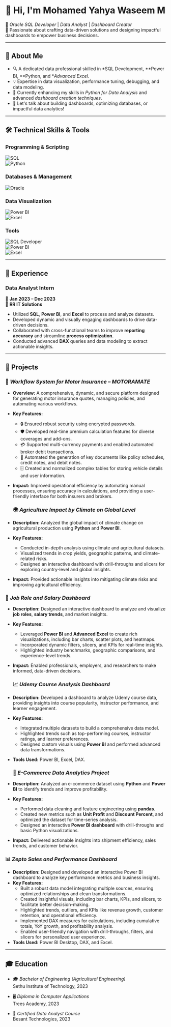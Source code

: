 # 👋 Hi, I'm Mohamed Yahya Waseem M  

🚀 *Oracle SQL Developer* | *Data Analyst* | *Dashboard Creator*  
🎯 Passionate about crafting data-driven solutions and designing impactful dashboards to empower business decisions.  

---

## 🌟 About Me  

- 🔍 A dedicated data professional skilled in *SQL Development, **Power BI, **Python, and **Advanced Excel*.  
- 💡 Expertise in data visualization, performance tuning, debugging, and data modeling.  
- 🌱 Currently enhancing my skills in *Python for Data Analysis* and advanced *dashboard creation techniques*.  
- 💬 Let's talk about building dashboards, optimizing databases, or impactful data analytics!  

---

## 🛠 Technical Skills & Tools  

### Programming & Scripting  
![SQL](https://img.shields.io/badge/-SQL-4479A1?logo=MySQL&logoColor=white)  
![Python](https://img.shields.io/badge/-Python-3776AB?logo=Python&logoColor=white)  

### Databases & Management  
![Oracle](https://img.shields.io/badge/-Oracle%2011G-F80000?logo=Oracle&logoColor=white)  

### Data Visualization  
![Power BI](https://img.shields.io/badge/-Power%20BI-F2C811?logo=Power-BI&logoColor=black)  
![Excel](https://img.shields.io/badge/-Advanced%20Excel-217346?logo=Microsoft-Excel&logoColor=white)  

### Tools  
![SQL Developer](https://img.shields.io/badge/-SQL%20Developer-4479A1?logo=Oracle&logoColor=white)  
![Power BI](https://img.shields.io/badge/-Power%20BI-F2C811?logo=Power-BI&logoColor=black)  
![Excel](https://img.shields.io/badge/-Advanced%20Excel-217346?logo=Microsoft-Excel&logoColor=white)  

---

## 💼 Experience  

### Data Analyst Intern  
📅 **Jan 2023 – Dec 2023**  
🏢 **RR IT Solutions**  
- Utilized **SQL**, **Power BI**, and **Excel** to process and analyze datasets.  
- Developed dynamic and visually engaging dashboards to drive data-driven decisions.  
- Collaborated with cross-functional teams to improve **reporting accuracy** and streamline **process optimization**.  
- Conducted advanced **DAX** queries and data modeling to extract actionable insights.  

---

## 🌟 Projects  

### 🚗 *Workflow System for Motor Insurance – MOTORAMATE*  
- **Overview:** A comprehensive, dynamic, and secure platform designed for generating motor insurance quotes, managing policies, and automating various workflows.  
- **Key Features:**  
  - 🔒 Ensured robust security using encrypted passwords.  
  - 🛡 Developed real-time premium calculation features for diverse coverages and add-ons.  
  - 💳 Supported multi-currency payments and enabled automated broker debit transactions.  
  - 📑 Automated the generation of key documents like policy schedules, credit notes, and debit notes.  
  - 🗄 Created and normalized complex tables for storing vehicle details and user information.  
- **Impact:** Improved operational efficiency by automating manual processes, ensuring accuracy in calculations, and providing a user-friendly interface for both insurers and brokers.

  ### 🌍 *Agriculture Impact by Climate on Global Level*  
- **Description:** Analyzed the global impact of climate change on agricultural production using **Python** and **Power BI**.  
- **Key Features:**  
  - Conducted in-depth analysis using climate and agricultural datasets.  
  - Visualized trends in crop yields, geographic patterns, and climate-related risks.  
  - Designed an interactive dashboard with drill-throughs and slicers for exploring country-level and global insights.  
- **Impact:** Provided actionable insights into mitigating climate risks and improving agricultural efficiency.
  

 ### 💼 *Job Role and Salary Dashboard*  
- **Description:** Designed an interactive dashboard to analyze and visualize **job roles**, **salary trends**, and market insights.  
- **Key Features:**  
  - Leveraged **Power BI** and **Advanced Excel** to create rich visualizations, including bar charts, scatter plots, and heatmaps.  
  - Incorporated dynamic filters, slicers, and KPIs for real-time insights.  
  - Highlighted industry benchmarks, geographic comparisons, and experience-level trends.  
- **Impact:** Enabled professionals, employers, and researchers to make informed, data-driven decisions.

  

  ### 📈 *Udemy Course Analysis Dashboard*  
- **Description:** Developed a dashboard to analyze Udemy course data, providing insights into course popularity, instructor performance, and learner engagement.  
- **Key Features:**  
  - Integrated multiple datasets to build a comprehensive data model.  
  - Highlighted trends such as top-performing courses, instructor ratings, and learner preferences.  
  - Designed custom visuals using **Power BI** and performed advanced data transformations.  
- **Tools Used:** Power BI, Excel, DAX.
  

  ### 🛒 *E-Commerce Data Analytics Project*  
- **Description:** Analyzed an e-commerce dataset using **Python** and **Power BI** to identify trends and improve profitability.  
- **Key Features:**  
  - Performed data cleaning and feature engineering using **pandas**.  
  - Created new metrics such as **Unit Profit** and **Discount Percent**, and optimized the dataset for time-series analysis.  
  - Designed an interactive **Power BI dashboard** with drill-throughs and basic Python visualizations.  
- **Impact:** Delivered actionable insights into shipment efficiency, sales trends, and customer behavior.

  

### 📊 *Zepto Sales and Performance Dashboard*  
- **Description:** Designed and developed an interactive Power BI dashboard to analyze key performance metrics and business insights.  
- **Key Features:**  
  - Built a robust data model integrating multiple sources, ensuring optimized relationships and clean transformations.  
  - Created insightful visuals, including bar charts, KPIs, and slicers, to facilitate better decision-making.  
  - Highlighted trends, outliers, and KPIs like revenue growth, customer retention, and operational efficiency.  
  - Implemented DAX measures for calculations, including cumulative totals, YoY growth, and profitability analysis.  
  - Enabled user-friendly navigation with drill-throughs, filters, and slicers for personalized user experience.  
- **Tools Used:** Power BI Desktop, DAX, and Excel.  


---

## 🎓 Education  

- 🎓 *Bachelor of Engineering (Agricultural Engineering)*  
  Sethu Institute of Technology, 2023  

- 🖥 *Diploma in Computer Applications*  
  Trees Academy, 2023  

- 📜 *Certified Data Analyst Course*  
  Besant Technologies, 2023  
